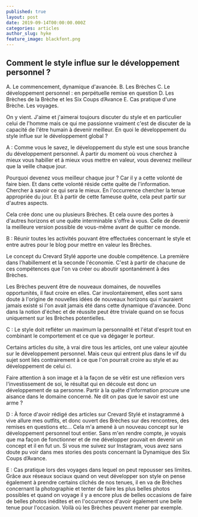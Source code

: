 ```yaml
---
published: true
layout: post
date: 2019-09-14T00:00:00.000Z
categories: articles
author_slug: hyke
feature_image: blackfont.png
---
```

## Comment le style influe sur le développement personnel ?

A. Le commencement, dynamique d'avancée. 
B. Les Brèches 
C. Le développement personnel : en perpétuelle remise en question 
D. Les Brèches de la Brèche et les Six Coups d’Avance 
E. Cas pratique d'une Brèche. Les voyages. 

On y vient. J'aime et j'aimerai toujours discuter du style et en particulier celui de l'homme mais ce qui me passionne vraiment c'est de discuter de la capacité de l'être humain à devenir meilleur. En quoi le développement du style influe sur le développement global ? 

A :
Comme vous le savez, le développement du style est une sous branche du développement personnel. À partir du moment où vous cherchez à mieux vous habiller et à mieux vous mettre en valeur, vous devenez meilleur que la veille chaque jour. 

Pourquoi devenez vous meilleur chaque jour ? Car il y a cette volonté de faire bien. Et dans cette volonté réside cette quête de l'information. Chercher à savoir ce qui sera le mieux. En l'occurrence chercher la tenue appropriée du jour. 
Et à partir de cette fameuse quête, cela peut partir sur d'autres aspects. 

Cela crée donc une ou plusieurs Brèches. Et cela ouvre des portes à d'autres horizons et une quête interminable s'offre à vous. Celle de devenir la meilleure version possible de vous-même avant de quitter ce monde. 

B :
Réunir toutes les activités pouvant être effectuées concernant le style et entre autres pour le blog pour mettre en valeur les Brèches. 

Le concept du Crevard Stylé apporte une double compétence. La première dans l'habillement et la seconde l'économie. C'est à partir de chacune de ces compétences que l'on va créer ou aboutir spontanément à des Brèches. 

Les Brèches peuvent être de nouveaux domaines, de nouvelles opportunités, il faut croire en elles. Car involontairement, elles sont sans doute à l'origine de nouvelles idées de nouveaux horizons qui n'auraient jamais existé si l'on avait jamais été dans cette dynamique d'avancée. Donc dans la notion d'échec et de réussite peut être triviale quand on se focus uniquement sur les Brèches potentielles.

C :
Le style doit refléter un maximum la personnalité et l'état d'esprit tout en combinant le comportement et ce que va dégager le porteur. 

Certains articles du site, à vrai dire tous les articles, ont une valeur ajoutée sur le développement personnel. Mais ceux qui entrent plus dans le vif du sujet sont liés contrairement à ce que l'on pourrait croire au style et au développement de celui ci. 

 

Faire attention à son image et à la façon de se vêtir est une réflexion vers l'investissement de soi, le résultat qui en découle est donc un développement de sa personne. Partir à la quête d'information procure une aisance dans le domaine concerné. Ne dit on pas que le savoir est une arme ? 

D :
À force d'avoir rédigé des articles sur Crevard Stylé et instagrammé à vive allure mes outfits, et donc ouvert des Brèches sur des rencontres, des remises en questions etc... Cela m'a amené à un nouveau concept sur le développement personnel tout entier. Sans m'en rendre compte, je voyais que ma façon de fonctionner et de me développer pouvait en devenir un concept et il en fut un. 
Si vous me suivez sur Instagram, vous avez sans doute pu voir dans mes stories des posts concernant la Dynamique des Six Coups d’Avance. 

E : 
Cas pratique lors des voyages dans lequel on peut repousser ses limites. Grâce aux réseaux sociaux quand on veut développer son style on pense également à prendre certains clichés de nos tenues, il en va de Brèches concernant la photographie et tenter de faire les plus belles photos possibles et quand on voyage il y a encore plus de belles occasions de faire de belles photos inédites et en l'occurrence d'avoir également une belle tenue pour l'occasion. Voilà où les Brèches peuvent mener par exemple.
